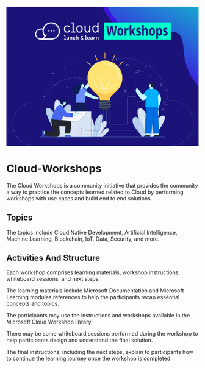 ![CLL Cloud Workshops Logo](./CLL-Workshop-small.png "CLL Cloud Workshops Logo")


# Cloud-Workshops


The Cloud Workshops is a community initiative that provides the community a way to practice the concepts learned related to Cloud by performing workshops with use cases and build end to end solutions.

## Topics
The topics include Cloud Native Development, Artificial Intelligence, Machine Learning, Blockchain, IoT, Data, Security, and more.

## Activities And Structure
Each workshop comprises learning materials, workshop instructions, whiteboard sessions, and next steps.


The learning materials include Microsoft Documentation and Microsoft Learning modules references to help the participants recap essential concepts and topics.


The participants may use the instructions and workshops available in the Microsoft Cloud Workshop library.


There may be some whiteboard sessions performed during the workshop to help participants design and understand the final solution.


The final instructions, including the next steps, explain to participants how to continue the learning journey once the workshop is completed.
